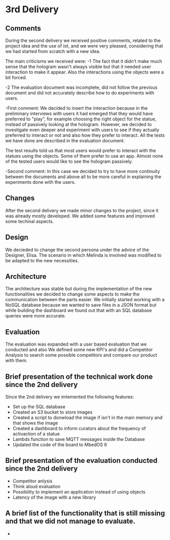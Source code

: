 # 3rd Delivery 
## Comments

During the second delivery we received positive comments, related to the project idea and the use of iot, and we were very pleased, considering that we had started from scratch with a new idea.

The main criticisms we received were:
-1 The fact that it didn't make much sense that the hologram wasn't always visible but that it needed user interaction to make it appear.
Also the interactions using the objects were a bit forced.

-2 The evaluation document was incomplete, did not follow the previous document and did not accurately describe how to do experiments with users.

-First comment:
We decided to insert the interaction because in the preliminary interviews with users it had emerged that they would have preferred to "play", for example choosing the right object for the statue, instead of passively looking at the hologram.
However, we decided to investigate even deeper and experiment with users to see if they actually preferred to interact or not and also how they prefer to interact.
All the tests we have done are described in the evaluation document.

The test results told us that most users would prefer to interact with the statues using the objects.
Some of them prefer to use an app.
Almost none of the tested users would like to see the hologram passively.

-Second comment:
In this case we decided to try to have more continuity between the documents and above all to be more careful in explaining the experiments done with the users.
   

## Changes
After the second delivery we made minor changes to the project, since it was already mostly developed. We added some features and improved some techinal aspects.
## Design 
We decieded to change the second persona under the advice of the Designer, Elisa. The scenario in which Melinda is involved was modified to be adapted to the new necessities. 
## Architecture
The architecture was stable but during the implementation of the new functionalities we decided to change some aspects to make the communication between the parts easier. We initially started working with a NoSQL database because we wanted to save files in a JSON format but while building the dashboard we found out that with an SQL database queries were more accurate.
## Evaluation
The evaluation was expanded with a user based evaluation that we conducted and also We defined some new KPI's and did a Competitor Analysis to search some possible competitors and compare our product with them. 
## Brief presentation of the technical work done since the 2nd delivery
Since the 2nd delivery we imlemented the following features: 
- Set up the SQL database
- Created an S3 bucket to store images
- Created a script to donwload the image if isn't in the main memory and that shows the image
- Created a dashboard to inform curators about the frequency of activaction of a statue
- Lambds function to save MQTT messages inside the Database
- Updated the code of the board to MbedOS 6 

## Brief presentation of the evaluation conducted since the 2nd delivery
- Competitor anlysis
- Think aloud evaluation
- Possibility to implement an application instead of using objects
- Latency of the image with a new library
## A brief list of the functionality that is still missing and that we did not manage to evaluate.
- 
